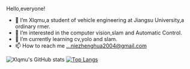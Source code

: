 Hello,everyone!
- 👋 I’m Xlqmu,a student of vehicle engineering at Jiangsu University,a ordinary rmer.
- 👀 I’m interested in the computer vision,slam and Automatic Control.
- 🌱 I’m currently learning cv,yolo and slam.
- 📫 How to reach me ...niezhenghua2004@gmail.com

![Xlqmu's GitHub stats](https://github-readme-stats.vercel.app/api?username=Xlqmu&show_icons=true&theme=radical)
[![Top Langs](https://github-readme-stats.vercel.app/api/top-langs/?username=Xlqmu&layout=compact)](https://github.com/Xlqmu/github-readme-stats)

<!---
nzhwqq/nzhwqq is a ✨ special ✨ repository because its `README.md` (this file) appears on your GitHub profile.
You can click the Preview link to take a look at your changes.
--->
